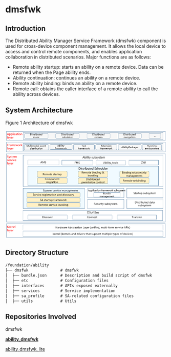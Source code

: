 # dmsfwk

## Introduction

The Distributed Ability Manager Service Framework (dmsfwk) component is used for cross-device component management. It allows the local device to access and control remote components, and enables application collaboration in distributed scenarios. Major functions are as follows:

-   Remote ability startup: starts an ability on a remote device. Data can be returned when the Page ability ends.
-   Ability continuation: continues an ability on a remote device.
-   Remote ability binding: binds an ability on a remote device.
-   Remote call: obtains the caller interface of a remote ability to call the ability across devices.

## System Architecture

Figure 1 Architecture of dmsfwk


![](figures/dms-architecture.png)

## Directory Structure

```
/foundation/ability
├── dmsfwk              # dmsfwk
│  ├── bundle.json      # Description and build script of dmsfwk
│  ├── etc              # Configuration files
│  ├── interfaces       # APIs exposed externally
│  ├── services         # Service implementation
│  ├── sa_profile       # SA-related configuration files
│  ├── utils            # Utils
```

## Repositories Involved

dmsfwk

[**ability\_dmsfwk**](https://gitee.com/openharmony/ability_dmsfwk)

[ability\_dmsfwk\_lite](https://gitee.com/openharmony/ability_dmsfwk_lite)
